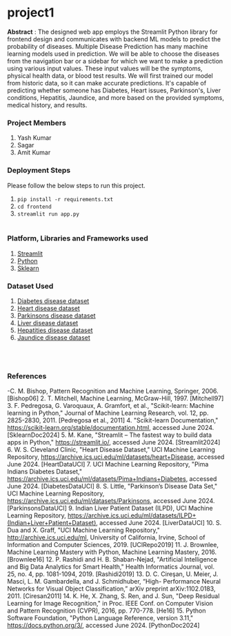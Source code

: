 # project1

**Abstract** : The designed web app employs the Streamlit Python library for frontend design and communicates with backend ML models to predict the probability of diseases. Multiple Disease Prediction has many machine learning models used in prediction. We will be able to choose the diseases from the navigation bar or a sidebar for which we want to make a prediction using various input values. These input values will be the symptoms, physical health data, or blood test results. We will first trained our model from historic data, so it can make accurate predictions. It's capable of predicting whether someone has Diabetes, Heart issues, Parkinson's, Liver conditions, Hepatitis, Jaundice, and more based on the provided symptoms, medical history, and results.

### Project Members
1. Yash Kumar  
2. Sagar
3. Amit Kumar

### Deployment Steps
Please follow the below steps to run this project.
<br>
1. `pip install -r requirements.txt`<br>
2. `cd frontend`<br>
3. `streamlit run app.py`<br><br>


### Platform, Libraries and Frameworks used
1. [Streamlit](https://docs.streamlit.io/library/get-started)
2. [Python](https://www.python.org)
3. [Sklearn](https://scikit-learn.org/stable/index.html)

### Dataset Used
1. [Diabetes disease dataset](https://www.kaggle.com/datasets/mathchi/diabetes-data-set/data)
2. [Heart disease dataset](https://www.kaggle.com/datasets/rishidamarla/heart-disease-prediction/data)
3. [Parkinsons disease dataset](https://www.kaggle.com/code/arunkumarpyramid/detection-parkinson-s-disease/data)
4. [Liver disease dataset](https://www.kaggle.com/code/harisyammnv/liver-disease-prediction/data)
5. [Hepatities disease dataset](https://kaggle.com/dataset2)
6. [Jaundice disease dataset](https://kaggle.com/dataset2)
   

<br></br>


### References
-C. M. Bishop, Pattern Recognition and Machine Learning, Springer, 2006. [Bishop06]
2. T. Mitchell, Machine Learning, McGraw-Hill, 1997. [Mitchell97]
3. F. Pedregosa, G. Varoquaux, A. Gramfort, et al., "Scikit-learn: Machine learning in
Python," Journal of Machine Learning Research, vol. 12, pp. 2825-2830, 2011.
[Pedregosa et al., 2011]
4. "Scikit-learn Documentation," https://scikit-learn.org/stable/documentation.html,
accessed June 2024. [SklearnDoc2024]
5. M. Kane, "Streamlit – The fastest way to build data apps in Python," https://streamlit.io/,
accessed June 2024. [Streamlit2024]
6. W. S. Cleveland Clinic, "Heart Disease Dataset," UCI Machine Learning Repository,
https://archive.ics.uci.edu/ml/datasets/heart+Disease, accessed June 2024.
[HeartDataUCI]
7. UCI Machine Learning Repository, "Pima Indians Diabetes Dataset,"
https://archive.ics.uci.edu/ml/datasets/Pima+Indians+Diabetes, accessed June 2024.
[DiabetesDataUCI]
8. S. Little, "Parkinson’s Disease Data Set," UCI Machine Learning Repository,
https://archive.ics.uci.edu/ml/datasets/Parkinsons, accessed June 2024.
[ParkinsonsDataUCI]
9. Indian Liver Patient Dataset (ILPD), UCI Machine Learning Repository,
https://archive.ics.uci.edu/ml/datasets/ILPD+(Indian+Liver+Patient+Dataset), accessed
June 2024. [LiverDataUCI]
10. S. Dua and X. Graff, "UCI Machine Learning Repository," http://archive.ics.uci.edu/ml,
University of California, Irvine, School of Information and Computer Sciences, 2019.
[UCIRepo2019]
11. J. Brownlee, Machine Learning Mastery with Python, Machine Learning Mastery, 2016.
[Brownlee16]
12. P. Rashidi and H. B. Shaban-Nejad, "Artificial Intelligence and Big Data Analytics for
Smart Health," Health Informatics Journal, vol. 25, no. 4, pp. 1081-1094, 2019.
[Rashidi2019]
13. D. C. Cireşan, U. Meier, J. Masci, L. M. Gambardella, and J. Schmidhuber, “High-
Performance Neural Networks for Visual Object Classification,” arXiv preprint
arXiv:1102.0183, 2011. [Ciresan2011]
14. K. He, X. Zhang, S. Ren, and J. Sun, "Deep Residual Learning for Image Recognition,"
in Proc. IEEE Conf. on Computer Vision and Pattern Recognition (CVPR), 2016, pp.
770-778. [He16]
15. Python Software Foundation, "Python Language Reference, version 3.11,"
https://docs.python.org/3/, accessed June 2024. [PythonDoc2024]
